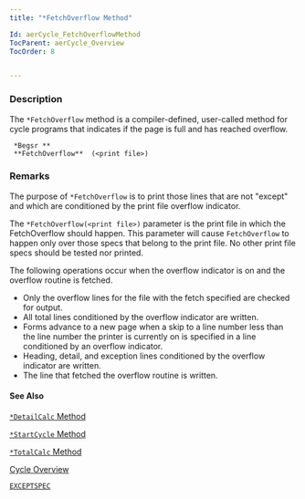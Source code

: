 ```yaml
---
title: "*FetchOverflow Method"

Id: aerCycle_FetchOverflowMethod
TocParent: aerCycle_Overview
TocOrder: 8


---
```


### Description
The ```*FetchOverflow``` method is a compiler-defined, user-called method for cycle programs that indicates if the page is full and has reached overflow. 

```
 *Begsr ** 
 **FetchOverflow**  (<print file>)
```

### Remarks
The purpose of ```*FetchOverflow``` is to print those lines that are not "except" and which are conditioned by the print file overflow indicator. 

The ```*FetchOverflow(<print file>)``` parameter is the print file in which the FetchOverflow should happen. This parameter will cause ```FetchOverflow``` to happen only over those specs that belong to the print file. No other print file specs should be tested nor printed. 

The following operations occur when the overflow indicator is on and the overflow routine is fetched. 

- Only the overflow lines for the file with the fetch specified are checked for
                output.
- All total lines conditioned by the overflow indicator are written.
- Forms advance to a new page when a skip to a line number less than the line
                number the printer is currently on is specified in a line conditioned by an
                overflow indicator.
- Heading, detail, and exception lines conditioned by the overflow indicator are
                written.
- The line that fetched the overflow routine is written.

#### See Also
[```*DetailCalc``` Method](aerCycle_DetailCalcMethod.html)

[```*StartCycle``` Method](aerCycle_StartCycleMethod.html)

[```*TotalCalc``` Method](aerCycle_TotalCalcMethod.html)

[Cycle Overview](aerCycle_Overview.html)

[```EXCEPTSPEC```](EXCEPTSPEC.html) 

